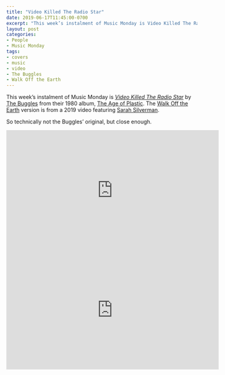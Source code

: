 ```yaml
---
title: "Video Killed The Radio Star"
date: 2019-06-17T11:45:00-0700
excerpt: "This week’s instalment of Music Monday is Video Killed The Radio Star. The 1980 The Buggles original and a 2019 cover by Walk Off the Earth."
layout: post
categories:
- People
- Music Monday
tags:
- covers
- music
- video
- The Buggles
- Walk Off the Earth
---
```

This week’s instalment of Music Monday is [_Video Killed The Radio Star_](https://en.wikipedia.org/wiki/Video_Killed_the_Radio_Star) by
[The Buggles](https://en.wikipedia.org/wiki/The_Buggles) from their 1980 album,
[The Age of Plastic](https://en.wikipedia.org/wiki/The_Age_of_Plastic). The [Walk Off the Earth](https://www.walkofftheearth.com/)
version is from a 2019 video featuring [Sarah Silverman](https://en.wikipedia.org/wiki/Sarah_Silverman).

So technically not the Buggles’ original, but close enough.

<div class="video-container">
<iframe width="560" height="315" src="https://www.youtube.com/embed/Iwuy4hHO3YQ" frameborder="0" allowfullscreen title="Video: Video Killed The Radio Star by The Buggles"></iframe>
</div>

<div class="video-container">
<iframe width="560" height="315" src="https://www.youtube.com/embed/pVqnL0nkfPY" frameborder="0" allowfullscreen title="Video: Video Killed The Radio Star by Walk Off the Earth"></iframe>
</div>
